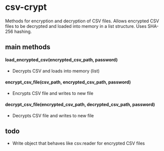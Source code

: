 # csv-crypt

Methods for encryption and decryption of CSV files. Allows encrypted CSV files to be decrypted and loaded into memory in a list structure. Uses SHA-256 hashing.

## main methods

#### load_encrypted_csv(encrypted_csv_path, password)
* Decrypts CSV and loads into memory (list)

#### encrypt_csv_file(csv_path, encrypted_csv_path, password)
* Encrypts CSV file and writes to new file

#### decrypt_csv_file(encrypted_csv_path, decrypted_csv_path, password)
* Decrypts CSV file and writes to new file

## todo
* Write object that behaves like csv.reader for encrypted CSV files
